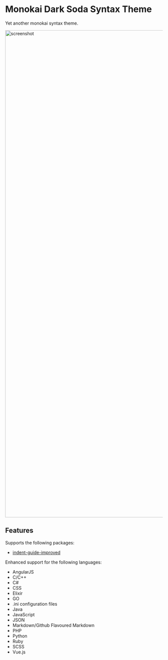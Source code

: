 # Monokai Dark Soda Syntax Theme

Yet another monokai syntax theme.

<img width="1552" alt="screenshot" src="https://user-images.githubusercontent.com/7327050/52647142-0995b600-2edc-11e9-914f-7845c5022e64.png">

## Features

Supports the following packages:

 - [indent-guide-improved](https://atom.io/packages/indent-guide-improved)

Enhanced support for the following languages:

 - AngularJS
 - C/C++
 - C#
 - CSS
 - Elixir
 - GO
 - .ini configuration files
 - Java
 - JavaScript
 - JSON
 - Markdown/Github Flavoured Markdown
 - PHP
 - Python
 - Ruby
 - SCSS
 - Vue.js
